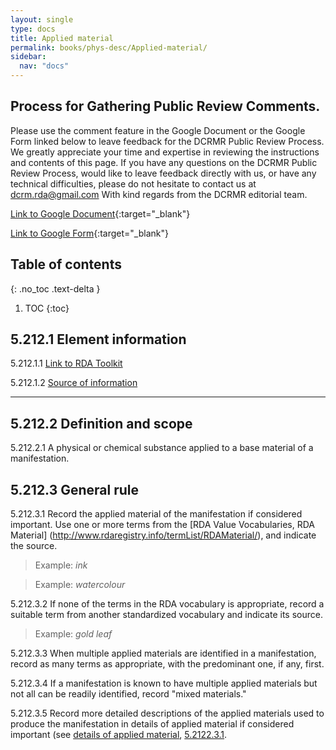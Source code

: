 ```yaml
---
layout: single
type: docs
title: Applied material
permalink: books/phys-desc/Applied-material/
sidebar:
  nav: "docs"
---
```


## Process for Gathering Public Review Comments.
Please use the comment feature in the Google Document or the Google Form linked below to leave feedback for the DCRMR Public Review Process.  We greatly appreciate your time and expertise in reviewing the instructions and contents of this page.  If you have any questions on the DCRMR Public Review Process, would like to leave feedback directly with us, or have any technical difficulties, please do not hesitate to contact us at dcrm.rda@gmail.com  With kind regards from the DCRMR editorial team.

[Link to Google Document](https://docs.google.com/document/d/1HhbgE59t7qfXjLCfpQpm7og-L6-cw2AEdXalcyY5VL4/edit){:target="_blank"}

[Link to Google Form](https://docs.google.com/forms/d/e/1FAIpQLSdNtJkbY1mngdTcvCoB7zZcpaIuuKHvlbyiidP-QunDy14VcQ/viewform){:target="_blank"}

## Table of contents
{: .no_toc .text-delta }

1. TOC
{:toc}

## 5.212.1 Element information

<a name="5.212.1.1">5.212.1.1</a> [Link to RDA Toolkit](https://beta.rdatoolkit.org/Content?externalId=en-US_ala-ca5c2d63-34dc-35c3-8033-71d949c4419d)

<a name="5.212.1.2">5.212.1.2</a> [Source of information](/DCRMR/books/phys-desc/) 

---

## 5.212.2 Definition and scope

<a name="5.212.2.1">5.212.2.1</a> A physical or chemical substance applied to a base material of a manifestation.

## 5.212.3 General rule 

<a name="5.212.3.1">5.212.3.1</a> Record the applied material of the manifestation if considered important. Use one or more terms from the [RDA Value Vocabularies, RDA Material] (http://www.rdaregistry.info/termList/RDAMaterial/), and indicate the source.

>Example:
><CITE>ink</CITE>

>Example:
><CITE>watercolour</CITE>

<a name="5.212.3.2">5.212.3.2</a> If none of the terms in the RDA vocabulary is appropriate, record a suitable term from another standardized vocabulary and indicate its source.

>Example:
><CITE>gold leaf</CITE>

<a name="5.212.3.3">5.212.3.3</a> When multiple applied materials are identified in a manifestation, record as many terms as appropriate, with the predominant one, if any, first.

<a name="5.212.3.4">5.212.3.4</a> If a manifestation is known to have multiple applied materials but not all can be readily identified, record "mixed materials."

<a name="5.212.3.5">5.212.3.5</a> Record more detailed descriptions of the applied materials used to produce the manifestation in details of applied material if considered important (see [details of applied material](/DCRMR/books/phys-desc/Details-of-applied-material/), [5.2122.3.1](/DCRMR/books/phys-desc/Details-of-applied-material/#5.2122.3.1).
